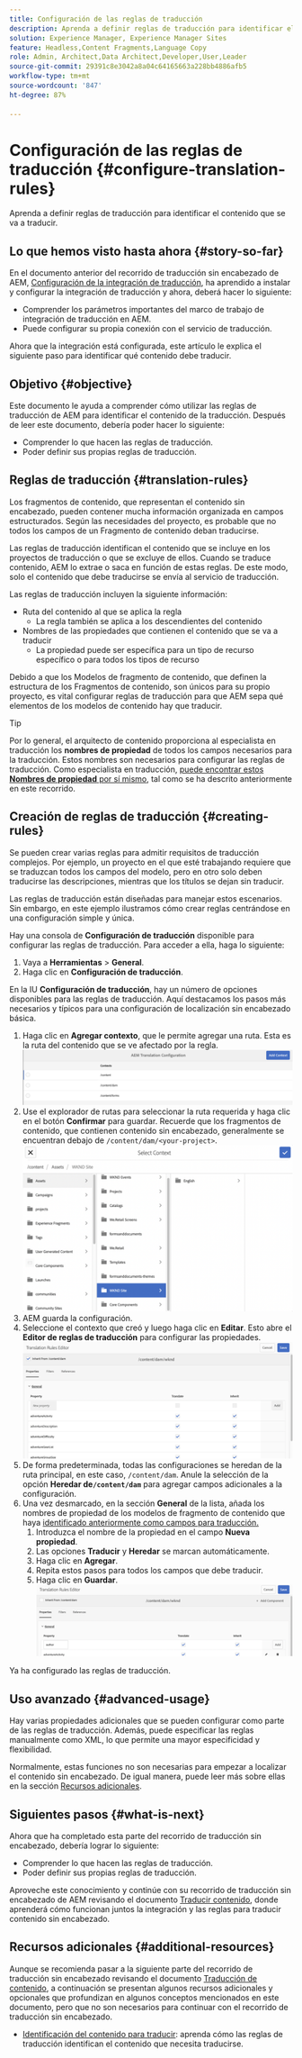 ```yaml
---
title: Configuración de las reglas de traducción
description: Aprenda a definir reglas de traducción para identificar el contenido que se va a traducir.
solution: Experience Manager, Experience Manager Sites
feature: Headless,Content Fragments,Language Copy
role: Admin, Architect,Data Architect,Developer,User,Leader
source-git-commit: 29391c8e3042a8a04c64165663a228bb4886afb5
workflow-type: tm+mt
source-wordcount: '847'
ht-degree: 87%

---
```


# Configuración de las reglas de traducción {#configure-translation-rules}

Aprenda a definir reglas de traducción para identificar el contenido que se va a traducir.

## Lo que hemos visto hasta ahora {#story-so-far}

En el documento anterior del recorrido de traducción sin encabezado de AEM, [Configuración de la integración de traducción](configure-connector.md), ha aprendido a instalar y configurar la integración de traducción y ahora, deberá hacer lo siguiente:

* Comprender los parámetros importantes del marco de trabajo de integración de traducción en AEM.
* Puede configurar su propia conexión con el servicio de traducción.

Ahora que la integración está configurada, este artículo le explica el siguiente paso para identificar qué contenido debe traducir.

## Objetivo {#objective}

Este documento le ayuda a comprender cómo utilizar las reglas de traducción de AEM para identificar el contenido de la traducción. Después de leer este documento, debería poder hacer lo siguiente:

* Comprender lo que hacen las reglas de traducción.
* Poder definir sus propias reglas de traducción.

## Reglas de traducción {#translation-rules}

Los fragmentos de contenido, que representan el contenido sin encabezado, pueden contener mucha información organizada en campos estructurados. Según las necesidades del proyecto, es probable que no todos los campos de un Fragmento de contenido deban traducirse.

Las reglas de traducción identifican el contenido que se incluye en los proyectos de traducción o que se excluye de ellos. Cuando se traduce contenido, AEM lo extrae o saca en función de estas reglas. De este modo, solo el contenido que debe traducirse se envía al servicio de traducción.

Las reglas de traducción incluyen la siguiente información:

* Ruta del contenido al que se aplica la regla
   * La regla también se aplica a los descendientes del contenido
* Nombres de las propiedades que contienen el contenido que se va a traducir
   * La propiedad puede ser específica para un tipo de recurso específico o para todos los tipos de recurso

Debido a que los Modelos de fragmento de contenido, que definen la estructura de los Fragmentos de contenido, son únicos para su propio proyecto, es vital configurar reglas de traducción para que AEM sepa qué elementos de los modelos de contenido hay que traducir.

>[!TIP]
>
>Por lo general, el arquitecto de contenido proporciona al especialista en traducción los **nombres de propiedad** de todos los campos necesarios para la traducción. Estos nombres son necesarios para configurar las reglas de traducción. Como especialista en traducción, [puede encontrar estos **Nombres de propiedad** por sí mismo](getting-started.md#content-models), tal como se ha descrito anteriormente en este recorrido.

## Creación de reglas de traducción {#creating-rules}

Se pueden crear varias reglas para admitir requisitos de traducción complejos. Por ejemplo, un proyecto en el que esté trabajando requiere que se traduzcan todos los campos del modelo, pero en otro solo deben traducirse las descripciones, mientras que los títulos se dejan sin traducir.

Las reglas de traducción están diseñadas para manejar estos escenarios. Sin embargo, en este ejemplo ilustramos cómo crear reglas centrándose en una configuración simple y única.

Hay una consola de **Configuración de traducción** disponible para configurar las reglas de traducción. Para acceder a ella, haga lo siguiente:

1. Vaya a **Herramientas** > **General**.
1. Haga clic en **Configuración de traducción**.

En la IU **Configuración de traducción**, hay un número de opciones disponibles para las reglas de traducción. Aquí destacamos los pasos más necesarios y típicos para una configuración de localización sin encabezado básica.

1. Haga clic en **Agregar contexto**, que le permite agregar una ruta. Esta es la ruta del contenido que se ve afectado por la regla.
   ![Agregar contexto](assets/add-translation-context.png)
1. Use el explorador de rutas para seleccionar la ruta requerida y haga clic en el botón **Confirmar** para guardar. Recuerde que los fragmentos de contenido, que contienen contenido sin encabezado, generalmente se encuentran debajo de `/content/dam/<your-project>`.
   ![Seleccionar la ruta](assets/select-context.png)
1. AEM guarda la configuración.
1. Seleccione el contexto que creó y luego haga clic en **Editar**. Esto abre el **Editor de reglas de traducción** para configurar las propiedades.
   ![Editor de reglas de traducción](assets/translation-rules-editor.png)
1. De forma predeterminada, todas las configuraciones se heredan de la ruta principal, en este caso, `/content/dam`. Anule la selección de la opción **Heredar de`/content/dam`** para agregar campos adicionales a la configuración.
1. Una vez desmarcado, en la sección **General** de la lista, añada los nombres de propiedad de los modelos de fragmento de contenido que haya [identificado anteriormente como campos para traducción.](getting-started.md#content-models)
   1. Introduzca el nombre de la propiedad en el campo **Nueva propiedad**.
   1. Las opciones **Traducir** y **Heredar** se marcan automáticamente.
   1. Haga clic en **Agregar**.
   1. Repita estos pasos para todos los campos que debe traducir.
   1. Haga clic en **Guardar**.
      ![Añadir propiedades](assets/add-property.png)

Ya ha configurado las reglas de traducción.

## Uso avanzado {#advanced-usage}

Hay varias propiedades adicionales que se pueden configurar como parte de las reglas de traducción. Además, puede especificar las reglas manualmente como XML, lo que permite una mayor especificidad y flexibilidad.

Normalmente, estas funciones no son necesarias para empezar a localizar el contenido sin encabezado. De igual manera, puede leer más sobre ellas en la sección [Recursos adicionales](#additional-resources).

## Siguientes pasos {#what-is-next}

Ahora que ha completado esta parte del recorrido de traducción sin encabezado, debería lograr lo siguiente:

* Comprender lo que hacen las reglas de traducción.
* Poder definir sus propias reglas de traducción.

Aproveche este conocimiento y continúe con su recorrido de traducción sin encabezado de AEM revisando el documento [Traducir contenido](translate-content.md), donde aprenderá cómo funcionan juntos la integración y las reglas para traducir contenido sin encabezado.

## Recursos adicionales {#additional-resources}

Aunque se recomienda pasar a la siguiente parte del recorrido de traducción sin encabezado revisando el documento [Traducción de contenido](translate-content.md), a continuación se presentan algunos recursos adicionales y opcionales que profundizan en algunos conceptos mencionados en este documento, pero que no son necesarios para continuar con el recorrido de traducción sin encabezado.

* [Identificación del contenido para traducir](/help/sites-administering/tc-rules.md): aprenda cómo las reglas de traducción identifican el contenido que necesita traducirse.
